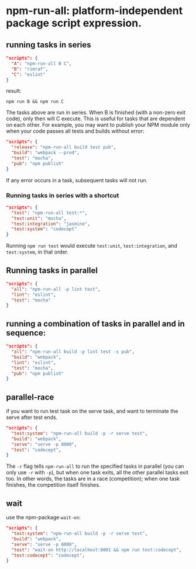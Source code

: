 # npm-run-all: platform-independent package script expression.

## running tasks in series

```json
"scripts": {
  "A": "npm-run-all B C",
  "B": "rimraf",
  "C": "eslint"
}
```

result: 

```
npm run B && npm run C
```

The tasks above are run in series. When B is finished (with a non-zero exit code), only then will C execute. This is useful for tasks that are dependent on each other. For example, you may want to publish your NPM module only when your code passes all tests and builds without error:

```json
"scripts": {
  "release": "npm-run-all build test pub",
  "build": "webpack --prod",
  "test": "mocha",
  "pub": "npm publish"
}
```

If any error occurs in a task, subsequent tasks will not run.

### Running tasks in series with a shortcut

```json
"scripts": {
  "test": "npm-run-all test:*",
  "test:unit": "mocha",
  "test:integration": "jasmine",
  "test:system": "codecept"
}
```

Running `npm run test` would execute `test:unit`, `test:integration`, and `test:system`, in that order.

## Running tasks in parallel

```json
"scripts": {
  "all": "npm-run-all -p lint test",
  "lint": "eslint",
  "test": "mocha"
}
```

## running a combination of tasks in parallel and in sequence:

```json
"scripts": {
  "all": "npm-run-all build -p lint test -s pub",
  "build": "webpack",
  "lint": "eslint",
  "test": "mocha",
  "pub": "npm publish"
}
```

## parallel-race

if you want to run test task on the serve task, and want to terminate the serve after test ends.

```json
"scripts": {
  "test:system": "npm-run-all build -p -r serve test",
  "build": "webpack",
  "serve": "serve -p 8000",
  "test": "codecept",
}
```

The `-r` flag tells `npm-run-all` to run the specified tasks in parallel (you can only use `-r` with `-p`), but when one task exits, all the other parallel tasks exit too. In other words, the tasks are in a race (competition); when one task finishes, the competition itself finishes.

## wait

use the npm-package `wait-on`:

```json
"scripts": {
  "test:system": "npm-run-all build -p -r serve test",
  "build": "webpack",
  "serve": "serve -p 8000",
  "test": "wait-on http://localhost:8001 && npm run test:codecept",
  "test:codecept": "codecept",
}
```